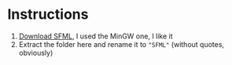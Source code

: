 # Instructions

1. <a href="https://www.sfml-dev.org/download/sfml/2.5.1/">Download SFML</a>, I used the MinGW one, I like it
2. Extract the folder here and rename it to `"SFML"` (without quotes, obviously)